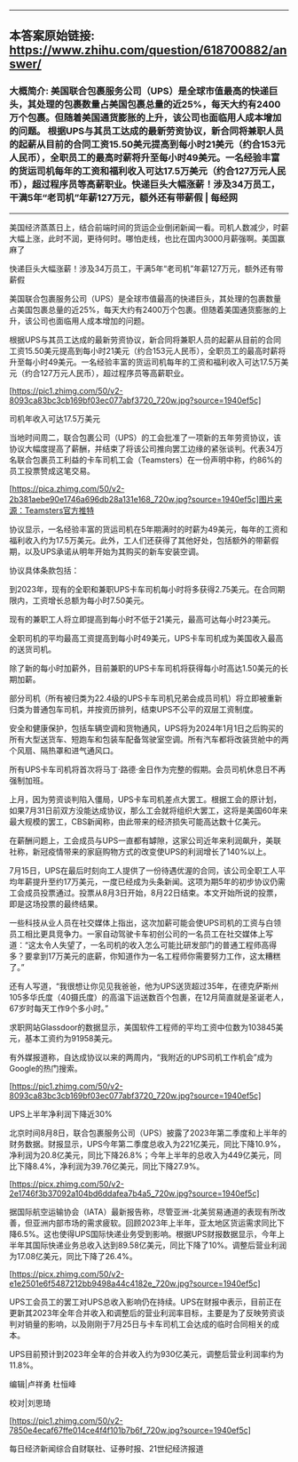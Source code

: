 ----------------------------------------
## 本答案原始链接: https://www.zhihu.com/question/618700882/answer/
### 大概简介: 美国联合包裹服务公司（UPS）是全球市值最高的快递巨头，其处理的包裹数量占美国包裹总量的近25%，每天大约有2400万个包裹。但随着美国通货膨胀的上升，该公司也面临用人成本增加的问题。 根据UPS与其员工达成的最新劳资协议，新合同将兼职人员的起薪从目前的合同工资15.50美元提高到每小时21美元（约合153元人民币），全职员工的最高时薪将升至每小时49美元。一名经验丰富的货运司机每年的工资和福利收入可达17.5万美元（约合127万元人民币），超过程序员等高薪职业。快递巨头大幅涨薪！涉及34万员工，干满5年“老司机”年薪127万元，额外还有带薪假 | 每经网
----------------------------------------
美国经济蒸蒸日上，结合前端时间的货运企业倒闭新闻一看。司机人数减少，时薪大幅上涨，此时不润，更待何时。哪怕走线，也比在国内3000月薪强啊。美国赢麻了


快递巨头大幅涨薪！涉及34万员工，干满5年“老司机”年薪127万元，额外还有带薪假

美国联合包裹服务公司（UPS）是全球市值最高的快递巨头，其处理的包裹数量占美国包裹总量的近25%，每天大约有2400万个包裹。但随着美国通货膨胀的上升，该公司也面临用人成本增加的问题。

根据UPS与其员工达成的最新劳资协议，新合同将兼职人员的起薪从目前的合同工资15.50美元提高到每小时21美元（约合153元人民币），全职员工的最高时薪将升至每小时49美元。一名经验丰富的货运司机每年的工资和福利收入可达17.5万美元（约合127万元人民币），超过程序员等高薪职业。

[https://pic1.zhimg.com/50/v2-8093ca83bc3cb169bf03ec077abf3720_720w.jpg?source=1940ef5c]

司机年收入可达17.5万美元

当地时间周二，联合包裹公司（UPS）的工会批准了一项新的五年劳资协议，该协议大幅度提高了薪酬，并结束了将该公司推向罢工边缘的紧张谈判。代表34万名联合包裹员工利益的卡车司机工会（Teamsters）在一份声明中称，约86%的员工投票赞成这笔交易。

[https://pica.zhimg.com/50/v2-2b381aebe90e1746a696db28a131e168_720w.jpg?source=1940ef5c]图片来源：Teamsters官方推特

协议显示，一名经验丰富的货运司机在5年期满时的时薪为49美元，每年的工资和福利收入约为17.5万美元。此外，工人们还获得了其他好处，包括额外的带薪假期，以及UPS承诺从明年开始为其购买的新车安装空调。

协议具体条款包括：

到2023年，现有的全职和兼职UPS卡车司机每小时将多获得2.75美元。在合同期限内，工资增长总额为每小时7.50美元。

现有的兼职工人将立即提高到每小时不低于21美元，最高可达每小时23美元。

全职司机的平均最高工资提高到每小时49美元，UPS卡车司机成为美国收入最高的送货司机。

除了新的每小时加薪外，目前兼职的UPS卡车司机将获得每小时高达1.50美元的长期加薪。

部分司机（所有被归类为22.4级的UPS卡车司机兄弟会成员司机）将立即被重新归类为普通包车司机，并按资历排列，结束UPS不公平的双层工资制度。

安全和健康保护，包括车辆空调和货物通风，UPS将为2024年1月1日之后购买的所有大型送货车、短跑车和包装车配备驾驶室空调。所有汽车都将改装货舱中的两个风扇、隔热罩和进气通风口。

所有UPS卡车司机将首次将马丁·路德·金日作为完整的假期。会员司机休息日不再强制加班。

上月，因为劳资谈判陷入僵局，UPS卡车司机差点大罢工。根据工会的原计划，如果7月31日前双方没能达成协议，那么工会就将组织大罢工，这将是美国60年来最大规模的罢工，CBS新闻称，由此带来的经济损失可能高达数十亿美元。

在薪酬问题上，工会成员与UPS一直都有罅隙，这家公司近年来利润飙升，美联社称，新冠疫情带来的家庭购物方式的改变使UPS的利润增长了140%以上。

7月15日，UPS在最后时刻向工人提供了一份待遇优渥的合同，该公司全职工人平均年薪提升至约17万美元，一度已经成为头条新闻。这项为期5年的初步协议仍需工会成员投票通过。投票从8月3日开始，8月22日结束。本文开始所说的投票，即是这场投票的最终结果。

一些科技从业人员在社交媒体上指出，这次加薪可能会使UPS司机的工资与白领员工相比更具竞争力。一家自动驾驶卡车初创公司的一名员工在社交媒体上写道：“这太令人失望了，一名司机的收入怎么可能比研发部门的普通工程师高得多？要拿到17万美元的底薪，你知道作为一名工程师你需要努力工作，这太糟糕了。”

还有人写道，“我很想让你见见我爸爸，他为UPS送货超过35年，在德克萨斯州105多华氏度（40摄氏度）的高温下运送数百个包裹，在12月简直就是圣诞老人，67岁时每天工作9个多小时。”

求职网站Glassdoor的数据显示，美国软件工程师的平均工资中位数为103845美元，基本工资约为91958美元。

有外媒报道称，自达成协议以来的两周内，“我附近的UPS司机工作机会”成为Google的热门搜索。

[https://pic1.zhimg.com/50/v2-8093ca83bc3cb169bf03ec077abf3720_720w.jpg?source=1940ef5c]

UPS上半年净利润下降近30%

北京时间8月8日，联合包裹服务公司（UPS）披露了2023年第二季度和上半年的财务数据。财报显示，UPS今年第二季度总收入为221亿美元，同比下降10.9%，净利润为20.8亿美元，同比下降26.8%；今年上半年的总收入为449亿美元，同比下降8.4%，净利润为39.76亿美元，同比下降27.9%。

[https://picx.zhimg.com/50/v2-2e1746f3b37092a104bd6ddafea7b4a5_720w.jpg?source=1940ef5c]

据国际航空运输协会（IATA）最新报告称，尽管亚洲-北美贸易通道的表现有所改善，但亚洲内部市场的需求疲软。回顾2023年上半年，亚太地区货运需求同比下降6.5%。这也使得UPS国际快递业务受到影响。根据UPS财报数据显示，今年上半年其国际快递业务总收入达到89.58亿美元，同比下降了10%。调整后营业利润为17.08亿美元，同比下降了26.4%。

[https://picx.zhimg.com/50/v2-e1e2501e6f5487212bb9498a44c4182e_720w.jpg?source=1940ef5c]

UPS工会员工的罢工对UPS总收入影响仍在持续。UPS在财报中表示，目前正在更新其2023年全年合并收入和调整后的营业利润率目标，主要是为了反映劳资谈判对销量的影响，以及刚刚于7月25日与卡车司机工会达成的临时合同相关的成本。

UPS目前预计到2023年全年的合并收入约为930亿美元，调整后营业利润率约为11.8%。

编辑|卢祥勇 杜恒峰

校对|刘思琦

[https://pic1.zhimg.com/50/v2-7850e4ecaf67ffe014ce4f4f101b7b6f_720w.jpg?source=1940ef5c]

每日经济新闻综合自财联社、证券时报、21世纪经济报道